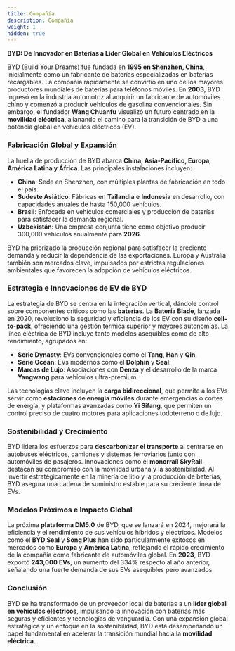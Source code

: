 ```yaml
---
title: Compañía
description: Compañía
weight: 1
hidden: true
---
```


**BYD: De Innovador en Baterías a Líder Global en Vehículos Eléctricos**

BYD (Build Your Dreams) fue fundada en **1995 en Shenzhen, China**, inicialmente como un fabricante de baterías especializadas en baterías recargables. La compañía rápidamente se convirtió en uno de los mayores productores mundiales de baterías para teléfonos móviles. En **2003**, BYD ingresó en la industria automotriz al adquirir un fabricante de automóviles chino y comenzó a producir vehículos de gasolina convencionales. Sin embargo, el fundador **Wang Chuanfu** visualizó un futuro centrado en la **movilidad eléctrica**, allanando el camino para la transición de BYD a una potencia global en vehículos eléctricos (EV).

### Fabricación Global y Expansión  
La huella de producción de BYD abarca **China, Asia-Pacífico, Europa, América Latina y África**. Las principales instalaciones incluyen:
- **China**: Sede en Shenzhen, con múltiples plantas de fabricación en todo el país.
- **Sudeste Asiático**: Fábricas en **Tailandia** e **Indonesia** en desarrollo, con capacidades anuales de hasta 150,000 vehículos.
- **Brasil**: Enfocada en vehículos comerciales y producción de baterías para satisfacer la demanda regional.
- **Uzbekistán**: Una empresa conjunta tiene como objetivo producir 300,000 vehículos anualmente para **2026**.

BYD ha priorizado la producción regional para satisfacer la creciente demanda y reducir la dependencia de las exportaciones. Europa y Australia también son mercados clave, impulsados por estrictas regulaciones ambientales que favorecen la adopción de vehículos eléctricos.

### Estrategia e Innovaciones de EV de BYD  
La estrategia de BYD se centra en la integración vertical, dándole control sobre componentes críticos como las **baterías**. La **Batería Blade**, lanzada en 2020, revolucionó la seguridad y eficiencia de los EV con su diseño **cell-to-pack**, ofreciendo una gestión térmica superior y mayores autonomías. La línea eléctrica de BYD incluye tanto modelos asequibles como de alto rendimiento, agrupados en:
- **Serie Dynasty**: EVs convencionales como el **Tang**, **Han** y **Qin**.
- **Serie Ocean**: EVs modernos como el **Dolphin** y **Seal**.
- **Marcas de Lujo**: Asociaciones con **Denza** y el desarrollo de la marca **Yangwang** para vehículos ultra-premium.

Las tecnologías clave incluyen la **carga bidireccional**, que permite a los EVs servir como **estaciones de energía móviles** durante emergencias o cortes de energía, y plataformas avanzadas como **Yi Sifang**, que permiten un control preciso de cuatro motores para aplicaciones todoterreno o de lujo.

### Sostenibilidad y Crecimiento  
BYD lidera los esfuerzos para **descarbonizar el transporte** al centrarse en autobuses eléctricos, camiones y sistemas ferroviarios junto con automóviles de pasajeros. Innovaciones como el **monorraíl SkyRail** destacan su compromiso con la movilidad urbana y la sostenibilidad. Al invertir estratégicamente en la minería de litio y la producción de baterías, BYD asegura una cadena de suministro estable para su creciente línea de EVs.

### Modelos Próximos e Impacto Global  
La próxima **plataforma DM5.0** de BYD, que se lanzará en 2024, mejorará la eficiencia y el rendimiento de sus vehículos híbridos y eléctricos. Modelos como el **BYD Seal** y **Song Plus** han sido particularmente exitosos en mercados como **Europa** y **América Latina**, reflejando el rápido crecimiento de la compañía como fabricante de automóviles global. En **2023**, BYD exportó **243,000 EVs**, un aumento del 334% respecto al año anterior, señalando una fuerte demanda de sus EVs asequibles pero avanzados.

### Conclusión  
BYD se ha transformado de un proveedor local de baterías a un **líder global en vehículos eléctricos**, impulsando la innovación con baterías más seguras y eficientes y tecnologías de vanguardia. Con una expansión global estratégica y un enfoque en la sostenibilidad, BYD está desempeñando un papel fundamental en acelerar la transición mundial hacia la **movilidad eléctrica**.